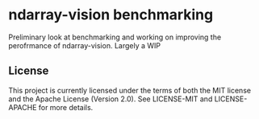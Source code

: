 # ndarray-vision benchmarking

Preliminary look at benchmarking and working on improving the perofrmance of
ndarray-vision. Largely a WIP

## License

This project is currently licensed under the terms of both the MIT license and the
Apache License (Version 2.0). See LICENSE-MIT and LICENSE-APACHE for more details.
